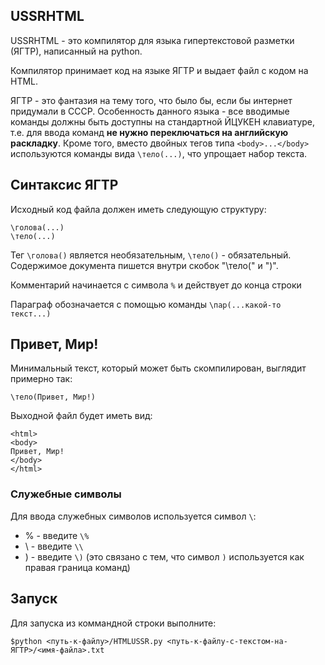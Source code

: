## USSRHTML
USSRHTML - это компилятор для языка гипертекстовой разметки (ЯГТР), написанный на python.

Компилятор принимает код на языке ЯГТР и выдает файл с кодом на HTML.

ЯГТР - это фантазия на тему того, что было бы, если бы интернет придумали в СССР.
Особенность данного языка - все вводимые команды должны быть доступны на стандартной ЙЦУКЕН клавиатуре, т.е. 
для ввода команд **не нужно переключаться на английскую раскладку**. Кроме того, вместо двойных тегов типа `<body>...</body>` 
используются команды вида `\тело(...)`, что упрощает набор текста.

## Синтаксис ЯГТР

Исходный код файла должен иметь следующую структуру:
```
\голова(...)
\тело(...)
```
Тег `\голова()` является необязательным, `\тело()` - обязательный.
Содержимое документа пишется внутри скобок "\тело(" и ")".

Комментарий начинается с символа `%` и действует до конца строки

Параграф обозначается с помощью команды `\пар(...какой-то текст...)`

## Привет, Мир!
Минимальный текст, который может быть скомпилирован, выглядит примерно так:
```
\тело(Привет, Мир!)
```
Выходной файл будет иметь вид:
```
<html>
<body>
Привет, Мир!
</body>
</html>
```

### Служебные символы
Для ввода служебных символов используется символ `\`:
* % - введите `\%`
* \ - введите `\\`
* ) - введите  `\)` (это связано с тем, что символ `)` используется как правая граница команд)

## Запуск
Для запуска из коммандной строки выполните:
```
$python <путь-к-файлу>/HTMLUSSR.py <путь-к-файлу-с-текстом-на-ЯГТР>/<имя-файла>.txt
```
